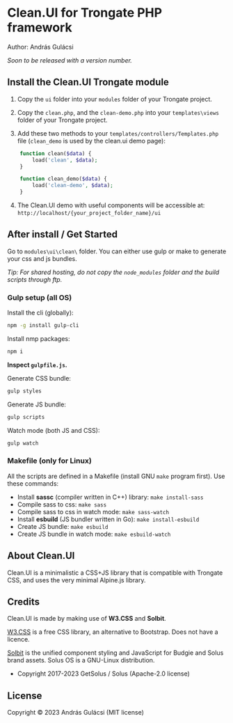 # Clean.UI for Trongate PHP framework

Author: András Gulácsi

_Soon to be released with a version number._


## Install the Clean.UI Trongate module

1. Copy the `ui` folder into your `modules` folder of your Trongate project.

2. Copy the `clean.php`, and the `clean-demo.php`  into your `templates\views` folder of your Trongate project.

3. Add these two methods to your `templates/controllers/Templates.php` file (`clean_demo` is used by the clean.ui demo page):

```php
    function clean($data) {
        load('clean', $data);
    }

    function clean_demo($data) {
        load('clean-demo', $data);
    }
```

4. The Clean.UI demo with useful components will be accessible at: `http://localhost/{your_project_folder_name}/ui`


## After install / Get Started

Go to `modules\ui\clean\` folder.
You can either use gulp or make to generate your css and js bundles.

_Tip: For shared hosting, do not copy the `node_modules` folder and the build scripts through ftp._

### Gulp setup (all OS)

Install the cli (globally):
```bash
npm -g install gulp-cli
```

Install nmp packages:
```bash
npm i
```

**Inspect `gulpfile.js`.**

Generate CSS bundle:
```bash
gulp styles
```

Generate JS bundle:
```bash
gulp scripts
```

Watch mode (both JS and CSS):
```bash
gulp watch
```

### Makefile (only for Linux)

All the scripts are defined in a Makefile (install GNU `make` program first). Use these commands:

- Install **sassc** (compiler written in C++) library: `make install-sass`
- Compile sass to css: `make sass`
- Compile sass to css in watch mode: `make sass-watch`
- Install **esbuild** (JS bundler written in Go): `make install-esbuild`
- Create JS bundle: `make esbuild`
- Create JS bundle in watch mode: `make esbuild-watch`


## About Clean.UI

Clean.UI is a minimalistic a CSS+JS library that is compatible with Trongate CSS, and uses the very minimal Alpine.js library.


## Credits

Clean.UI is made by making use of **W3.CSS** and **Solbit**.

[W3.CSS](https://www.w3schools.com/w3css/) is a free CSS library, an alternative to Bootstrap.
Does not have a licence.

[Solbit](https://github.com/getsolus/solbit) is the unified component styling and JavaScript for Budgie and Solus brand assets.
Solus OS is a GNU-Linux distribution.

- Copyright 2017-2023 GetSolus / Solus (Apache-2.0 license)


## License

Copyright &copy; 2023 András Gulácsi (MIT license)
